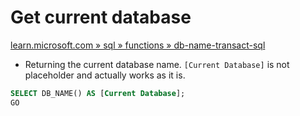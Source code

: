 # Get current database

[learn.microsoft.com » sql » functions » db-name-transact-sql](https://learn.microsoft.com/en-us/sql/t-sql/functions/db-name-transact-sql?view=sql-server-ver16)

- Returning the current database name. `[Current Database]` is not placeholder and actually works as it is.

```sql
SELECT DB_NAME() AS [Current Database];  
GO
```
